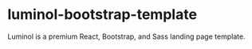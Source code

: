 # luminol-bootstrap-template
Luminol is a premium React, Bootstrap, and Sass landing page template.
